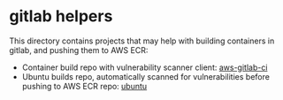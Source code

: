 # gitlab helpers

This directory contains projects that may help with building containers in gitlab, and pushing them to AWS ECR:

  - Container build repo with vulnerability scanner client: [aws-gitlab-ci](./aws-gitlab-ci)
  - Ubuntu builds repo, automatically scanned for vulnerabilities before pushing to AWS ECR repo: [ubuntu](./ubuntu)
